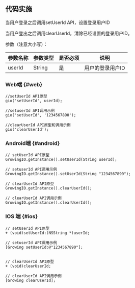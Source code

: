 ## 代码实施

当用户登录之后调用setUserId API，设置登录用户ID

当用户登出之后调用clearUserId，清除已经设置的登录用户ID。

参数（注意大小写）：

| **参数名称** | **参数类型** | **是否必须** | **说明** |
| --- | --- | --- | --- |
| userId | String | 是 | 用户的登录用户ID |

### **Web端** {#web}

```
//setUserId API原型gio('setUserId', userId);//setuserId API调用示例gio('setUserId', '1234567890');//clearUserId API原型和调用示例gio('clearUserId');
```

### **Android端** {#android}

```
// setUserId API原型GrowingIO.getInstance().setUserId(String userId);// setuserId API调用示例GrowingIO.getInstance().setUserId(String "1234567890");// clearUserId API原型GrowingIO.getInstance().clearUserId();// clearUserId API调用示例GrowingIO.getInstance().clearUserId();
```
### **IOS 端** {#ios}

```
// setUserId API原型+ (void)setUserId:(NSString *)userId;// setuserId API调用示例[Growing setUserId:@"1234567890"];// clearUserId API原型+ (void)clearUserId;// clearUserId API调用示例[Growing clearUserId];
```


